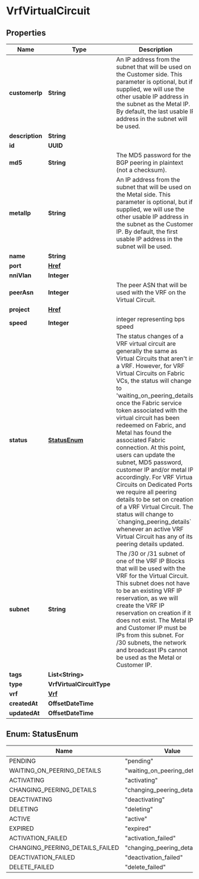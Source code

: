 

# VrfVirtualCircuit


## Properties

| Name | Type | Description | Notes |
|------------ | ------------- | ------------- | -------------|
|**customerIp** | **String** | An IP address from the subnet that will be used on the Customer side. This parameter is optional, but if supplied, we will use the other usable IP address in the subnet as the Metal IP. By default, the last usable IP address in the subnet will be used. |  [optional] |
|**description** | **String** |  |  [optional] |
|**id** | **UUID** |  |  [optional] |
|**md5** | **String** | The MD5 password for the BGP peering in plaintext (not a checksum). |  [optional] |
|**metalIp** | **String** | An IP address from the subnet that will be used on the Metal side. This parameter is optional, but if supplied, we will use the other usable IP address in the subnet as the Customer IP. By default, the first usable IP address in the subnet will be used. |  [optional] |
|**name** | **String** |  |  [optional] |
|**port** | [**Href**](Href.md) |  |  [optional] |
|**nniVlan** | **Integer** |  |  [optional] |
|**peerAsn** | **Integer** | The peer ASN that will be used with the VRF on the Virtual Circuit. |  [optional] |
|**project** | [**Href**](Href.md) |  |  [optional] |
|**speed** | **Integer** | integer representing bps speed |  [optional] |
|**status** | [**StatusEnum**](#StatusEnum) | The status changes of a VRF virtual circuit are generally the same as Virtual Circuits that aren&#39;t in a VRF. However, for VRF Virtual Circuits on Fabric VCs, the status will change to &#39;waiting_on_peering_details&#39; once the Fabric service token associated with the virtual circuit has been redeemed on Fabric, and Metal has found the associated Fabric connection. At this point, users can update the subnet, MD5 password, customer IP and/or metal IP accordingly. For VRF Virtual Circuits on Dedicated Ports, we require all peering details to be set on creation of a VRF Virtual Circuit. The status will change to &#x60;changing_peering_details&#x60; whenever an active VRF Virtual Circuit has any of its peering details updated. |  [optional] |
|**subnet** | **String** | The /30 or /31 subnet of one of the VRF IP Blocks that will be used with the VRF for the Virtual Circuit. This subnet does not have to be an existing VRF IP reservation, as we will create the VRF IP reservation on creation if it does not exist. The Metal IP and Customer IP must be IPs from this subnet. For /30 subnets, the network and broadcast IPs cannot be used as the Metal or Customer IP. |  [optional] |
|**tags** | **List&lt;String&gt;** |  |  [optional] |
|**type** | **VrfVirtualCircuitType** |  |  [optional] |
|**vrf** | [**Vrf**](Vrf.md) |  |  |
|**createdAt** | **OffsetDateTime** |  |  [optional] |
|**updatedAt** | **OffsetDateTime** |  |  [optional] |



## Enum: StatusEnum

| Name | Value |
|---- | -----|
| PENDING | &quot;pending&quot; |
| WAITING_ON_PEERING_DETAILS | &quot;waiting_on_peering_details&quot; |
| ACTIVATING | &quot;activating&quot; |
| CHANGING_PEERING_DETAILS | &quot;changing_peering_details&quot; |
| DEACTIVATING | &quot;deactivating&quot; |
| DELETING | &quot;deleting&quot; |
| ACTIVE | &quot;active&quot; |
| EXPIRED | &quot;expired&quot; |
| ACTIVATION_FAILED | &quot;activation_failed&quot; |
| CHANGING_PEERING_DETAILS_FAILED | &quot;changing_peering_details_failed&quot; |
| DEACTIVATION_FAILED | &quot;deactivation_failed&quot; |
| DELETE_FAILED | &quot;delete_failed&quot; |



